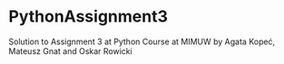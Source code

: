 # PythonAssignment3
Solution to Assignment 3 at Python Course at MIMUW by Agata Kopeć, Mateusz Gnat and Oskar Rowicki

